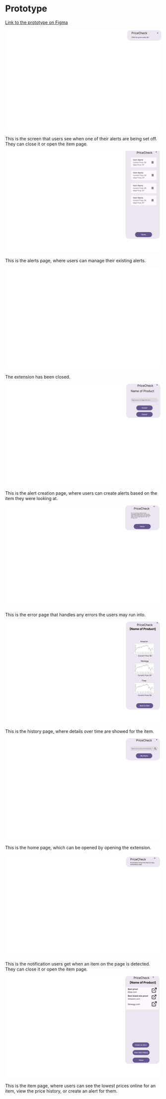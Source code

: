 # Prototype

[Link to the prototype on Figma](https://www.figma.com/proto/6zPFjxBZ5GeKKA7uvVISg8/PriceCheck-Prototype?node-id=0-1&t=mpabPYC7hOIPycqw-1)

![Prototype 1](PriceCheck-Prototype-1.png)

This is the screen that users see when one of their alerts are being set off.  They can close it or open the item page.

![Prototype 2](PriceCheck-Prototype-2.png)

This is the alerts page, where users can manage their existing alerts.

![Prototype 3](PriceCheck-Prototype-3.png)

The extension has been closed.

![Prototype 4](PriceCheck-Prototype-4.png)

This is the alert creation page, where users can create alerts based on the item they were looking at.

![Prototype 5](PriceCheck-Prototype-5.png)

This is the error page that handles any errors the users may run into.

![Prototype 6](PriceCheck-Prototype-6.png)

This is the history page, where details over time are showed for the item.

![Prototype 7](PriceCheck-Prototype-7.png)

This is the home page, which can be opened by opening the extension.

![Prototype 8](PriceCheck-Prototype-8.png)

This is the notification users get when an item on the page is detected.  They can close it or open the item page.

![Prototype 9](PriceCheck-Prototype-9.png)

This is the item page, where users can see the lowest prices online for an item, view the price history, or create an alert for them.
